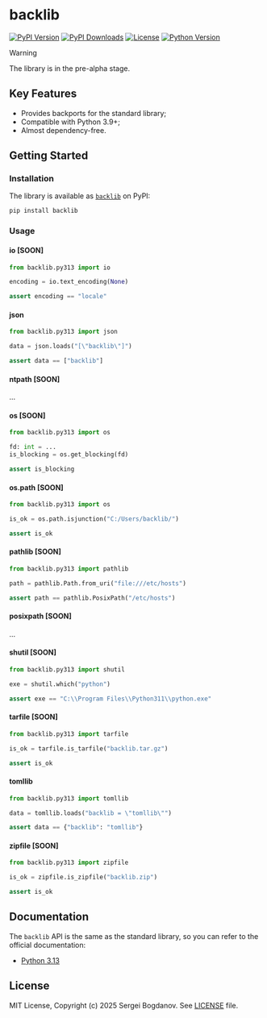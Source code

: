 # backlib

[![PyPI Version][shields/pypi/version]][pypi/homepage]
[![PyPI Downloads][shields/pypi/downloads]][pypi/homepage]
[![License][shields/pypi/license]][github/license]
[![Python Version][shields/python/version]][pypi/homepage]

> [!WARNING]
> The library is in the pre-alpha stage.

## Key Features

* Provides backports for the standard library;
* Compatible with Python 3.9+;
* Almost dependency-free.

## Getting Started

### Installation

The library is available as [`backlib`][pypi/homepage] on PyPI:

```shell
pip install backlib
```

### Usage

#### io [SOON]

```python
from backlib.py313 import io

encoding = io.text_encoding(None)

assert encoding == "locale"
```

#### json

```python
from backlib.py313 import json

data = json.loads("[\"backlib\"]")

assert data == ["backlib"]
```

#### ntpath [SOON]

...

#### os [SOON]

```python
from backlib.py313 import os

fd: int = ...
is_blocking = os.get_blocking(fd)

assert is_blocking
```

#### os.path [SOON]

```python
from backlib.py313 import os

is_ok = os.path.isjunction("C:/Users/backlib/")

assert is_ok
```

#### pathlib [SOON]

```python
from backlib.py313 import pathlib

path = pathlib.Path.from_uri("file:///etc/hosts")

assert path == pathlib.PosixPath("/etc/hosts")
```

#### posixpath [SOON]

...

#### shutil [SOON]

```python
from backlib.py313 import shutil

exe = shutil.which("python")

assert exe == "C:\\Program Files\\Python311\\python.exe"
```

#### tarfile [SOON]

```python
from backlib.py313 import tarfile

is_ok = tarfile.is_tarfile("backlib.tar.gz")

assert is_ok
```

#### tomllib

```python
from backlib.py313 import tomllib

data = tomllib.loads("backlib = \"tomllib\"")

assert data == {"backlib": "tomllib"}
```

#### zipfile [SOON]

```python
from backlib.py313 import zipfile

is_ok = zipfile.is_zipfile("backlib.zip")

assert is_ok
```

## Documentation

The `backlib` API is the same as the standard library, so you can refer to the official documentation:

* [Python 3.13][docs/3.13]

## License

MIT License, Copyright (c) 2025 Sergei Bogdanov. See [LICENSE][github/license] file.

<!-- --- --- --- --- --- --- --- --- --- --- --- --- --- --- --- --- --- --- --- --- --- --- --- --- --- --- --- --- -->

[docs/3.13]: https://docs.python.org/3.13/library/index.html

[github/license]: https://github.com/syubogdanov/backlib/tree/main/LICENSE

[pypi/homepage]: https://pypi.org/project/backlib/

[shields/pypi/downloads]: https://img.shields.io/pypi/dm/backlib.svg?color=green
[shields/pypi/license]: https://img.shields.io/pypi/l/backlib.svg?color=green
[shields/pypi/version]: https://img.shields.io/pypi/v/backlib.svg?color=green
[shields/python/version]: https://img.shields.io/pypi/pyversions/backlib.svg?color=green
